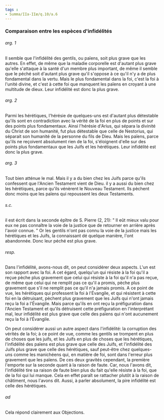 ```yaml
---
tags : 
- Summa/IIa-IIæ/q.10/a.6
---
```


### Comparaison entre les espèces d'infidélités

###### arg. 1
Il semble que l'infidélité des gentils, ou païens, soit plus grave que les autres. En effet, de même que la maladie corporelle est d'autant plus grave qu'elle s'attaque à la santé d'un membre plus important, de même il semble que le péché soit d'autant plus grave qu'il s'oppose à ce qu'il n'y a de plus fondamental dans la vertu. Mais le plus fondamental dans la foi, c'est la foi à l'unité divine, et c'est à cette foi que manquent les païens en croyant à une multitude de dieux. Leur infidélité est donc la plus grave. 

###### arg. 2
Parmi les hérétiques, l'hérésie de quelques-uns est d'autant plus détestable qu'ils sont en contradiction avec la vérité de la foi en plus de points et sur des points plus fondamentaux. Ainsi l'hérésie d'Arius, qui sépara la divinité du Christ de son humanité, fut plus détestable que celle de Nestorius, qui séparait son humanité de la personne du fils de Dieu. Mais les païens, parce qu'ils ne reçoivent absolument rien de la foi, s'éloignent d'elle sur des points plus fondamentaux que les Juifs et les hérétiques. Leur infidélité est donc la plus grave. 

###### arg. 3
Tout bien atténue le mal. Mais il y a du bien chez les Juifs parce qu'ils confessent que l'Ancien Testament vient de Dieu. il y a aussi du bien chez les hérétiques, parce qu'ils vénèrent le Nouveau Testament. Ils pèchent donc moins que les païens qui repoussent les deux Testaments. 

###### s.c.
il est écrit dans la seconde épître de S. Pierre (2, 21): " Il eût mieux valu pour eux ne pas connaître la voie de la justice que de retourner en arrière après l'avoir connue. " Or les gentils n'ont pas connu la voie de la justice mais les hérétiques et les Juifs, la connaissant dé quelque manière, l'ont abandonnée. Donc leur péché est plus grave. 

###### resp.
Dans l'infidélité, avons-nous dit, on peut considérer deux aspects. L'un est son rapport avec la foi. A cet égard, quelqu'un qui résiste à la foi qu'il a reçue pèche plus gravement que celui qui résiste à la foi qu'il n'a pas reçue, de même que celui qui ne remplit pas ce qu'il a promis, pèche plus gravement que s'il ne remplit pas ce qu'il n'a jamais promis. A ce point de vue, les hérétiques qui professent la foi à l'Évangile, et qui résistent à cette foi en la détruisant, pèchent plus gravement que les Juifs qui n'ont jamais reçu la foi a l'Évangile. Mais parce qu'ils en ont reçu la préfiguration dans l'Ancien Testament et qu'ils détruisent cette préfiguration en l'interprétant mal, leur infidélité est plus grave que celle des païens qui n'ont aucunement reçu la foi à l’Évangile. 

On peut considérer aussi un autre aspect dans l'infidélité: la corruption des vérités de la foi; à ce point de vue, comme les gentils se trompent en plus de choses que les juifs, et les Juifs en plus de choses que les hérétiques, l'infidélité des païens est plus grave que celle des Juifs, et l'infidélité des Juifs plus grave que celle des hérétiques, sauf peut-être chez quelques-uns comme les manichéens qui, en matière de foi, sont dans l'erreur plus gravement que les païens. De ces deux gravités cependant, la première l'emporte sur la seconde quant à la raison de faute. Car, nous l'avons dit, l'infidélité tire sa raison de faute bien plus du fait qu'elle résiste à la foi, que de la foi qui lui manque. Cela en effet paraît se rattacher plutôt à la raison de châtiment, nous l'avons dit. Aussi, à parler absolument, la pire infidélité est celle des hérétiques. 

###### ad 
Cela répond clairement aux Objections. 

